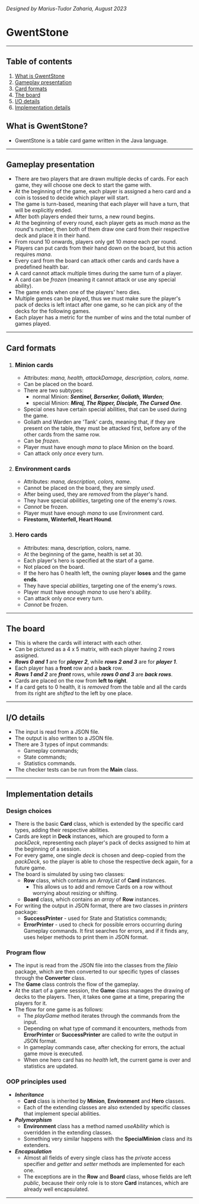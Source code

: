 *Designed by Marius-Tudor Zaharia, August 2023*

# GwentStone

---

## Table of contents
1. [What is GwentStone](#what-is-gwentstone)
2. [Gameplay presentation](#gameplay-presentation)
3. [Card formats](#card-formats)
4. [The board](#the-board)
5. [I/O details](#io-details)
6. [Implementation details](#implementation-details)

## What is GwentStone?
* GwentStone is a table card game written in the Java language.

---

## Gameplay presentation
* There are two players that are drawn multiple decks of cards. For each game, 
  they will choose one deck to start the game with.
* At the beginning of the game, each player is assigned a hero card and a coin is tossed
  to decide which player will start.
* The game is turn-based, meaning that each player will have a turn, that will be explicitly
  ended.
* After both players ended their turns, a new round begins.
* At the beginning of every round, each player gets as much *mana* as the round's number,
  then both of them draw one card from their respective deck and place it in their hand.
* From round 10 onwards, players only get 10 *mana* each per round.
* Players can put cards from their hand down on the board, but this action requires *mana*.
* Every card from the board can attack other cards and cards have a predefined health bar.
* A card cannot attack multiple times during the same turn of a player.
* A card can be *frozen* (meaning it cannot attack or use any special ability).
* The game ends when one of the players' hero dies.
* Multiple games can be played, thus we must make sure the player's pack of decks is
  left intact after one game, so he can pick any of the decks for the following games.
* Each player has a metric for the number of wins and the total number of games played.

---

## Card formats
1. ### Minion cards
   * Attributes: *mana, health, attackDamage, description, colors, name*.
   * Can be placed on the board.
   * There are two subtypes:
        * normal Minion: ***Sentinel, Berserker, Goliath, Warden***;
        * special Minion: ***Miraj, The Ripper, Disciple, The Cursed One***.
   * Special ones have certain special abilities, that can be used during the game.
   * Goliath and Warden are 'Tank' cards, meaning that, if they are present on the table,
     they must be attacked first, before any of the other cards from the same row.
   * Can be *frozen*.
   * Player must have enough *mana* to place Minion on the board.
   * Can attack only *once* every turn.

2. ### Environment cards
   * Attributes: *mana, description, colors, name*.
   * Cannot be placed on the board, they are simply *used*.
   * After being used, they are *removed* from the player's hand.
   * They have special *abilities*, targeting one of the enemy's *rows*.
   * *Cannot* be frozen.
   * Player must have enough *mana* to use Environment card.
   * **Firestorm, Winterfell, Heart Hound**.

3. ### Hero cards
   * Attributes: mana, description, colors, name.
   * At the beginning of the game, health is set at 30.
   * Each player's hero is specified at the start of a game.
   * Not placed on the board.
   * If the hero has 0 health left, the owning player **loses** and the game **ends**.
   * They have special *abilities*, targeting one of the enemy's *rows*.
   * Player must have enough *mana* to use hero's ability.
   * Can attack only *once* every turn.
   * *Cannot* be frozen.

---

## The board
* This is where the cards will interact with each other.
* Can be pictured as a 4 x 5 matrix, with each player having 2 rows assigned.
* ***Rows 0 and 1*** are for ***player 2***, while ***rows 2 and 3*** are for ***player 1***.
* Each player has a **front** row and a **back** row.
* ***Rows 1 and 2*** are ***front*** rows, while ***rows 0 and 3*** are ***back rows***.
* Cards are placed on the row from **left to right**.
* If a card gets to 0 health, it is *removed* from the table and all the cards from its right
  are *shifted* to the left by one place.

---

## I/O details
* The input is read from a JSON file.
* The output is also written to a JSON file.
* There are 3 types of input commands:
   * Gameplay commands;
   * State commands;
   * Statistics commands.
* The checker tests can be run from the **Main** class.

---

## Implementation details

### Design choices
* There is the basic **Card** class, which is extended by the specific card types,
  adding their respective abilities.
* Cards are kept in **Deck** instances, which are grouped to form a *packDeck*,
  representing each player's pack of decks assigned to him at the beginning of a
  session.
* For every game, one single *deck* is chosen and deep-copied from the *packDeck*,
  so the player is able to chose the respective deck again, for a future game.
* The board is simulated by using two classes:
   * **Row** class, which contains an *ArrayList* of **Card** instances.
      * This allows us to add and remove Cards on a row without worrying about
        resizing or shifting.
   * **Board** class, which contains an *array* of **Row** instances.
* For writing the output in JSON format, there are two classes in *printers* package:
   * **SuccessPrinter** - used for State and Statistics commands;
   * **ErrorPrinter** - used to check for possible errors occurring during Gameplay
     commands. It first searches for errors, and if it finds any, uses helper methods
     to print them in JSON format.

### Program flow
* The input is read from the JSON file into the classes from the *fileio* package, which are
  then converted to our specific types of classes through the **Converter** class.
* The **Game** class controls the flow of the gameplay.
* At the start of a game session, the **Game** class manages the drawing of decks to the
  players. Then, it takes one game at a time, preparing the players for it.
* The flow for one game is as follows:
   * The *playGame* method iterates through the commands from the input.
   * Depending on what type of command it encounters, methods from **ErrorPrinter**
     or **SuccessPrinter** are called to write the output in JSON format.
   * In gameplay commands case, after checking for errors, the actual game move is executed.
   * When one hero card has no *health* left, the current game is over and statistics are
     updated.

### OOP  principles used
* ***Inheritance***
   * **Card** class is inherited by **Minion**, **Environment** and **Hero** classes.
   * Each of the extending classes are also extended by specific classes that implement
     special abilities.
* ***Polymorphism***
   * **Environment** class has a method named *useAbility* which is overridden in the
     extending classes.
   * Something very similar happens with the **SpecialMinion** class and its extenders.
* ***Encapsulation***
   * Almost all fields of every single class has the *private* access specifier and *getter*
     and *setter* methods are implemented for each one.
   * The exceptions are in the **Row** and **Board** class, whose fields are left *public*,
     because their only role is to store **Card** instances, which are already well
     encapsulated.

---
